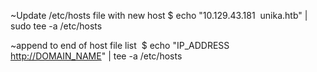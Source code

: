 ~Update /etc/hosts file with new host
$ echo "10.129.43.181  unika.htb" | sudo tee -a /etc/hosts 

~append to end of host file list 
$ echo "IP_ADDRESS [http://DOMAIN_NAME](http://DOMAIN_NAME)" | tee -a /etc/hosts